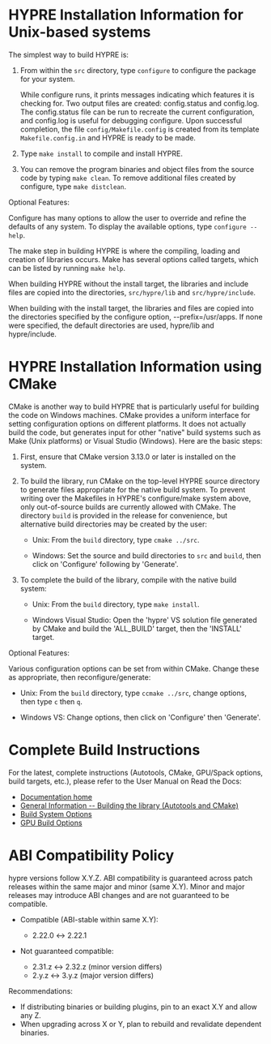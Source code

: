<!--
Copyright (c) 1998 Lawrence Livermore National Security, LLC and other
HYPRE Project Developers. See the top-level COPYRIGHT file for details.

SPDX-License-Identifier: (Apache-2.0 OR MIT)
-->

HYPRE Installation Information for Unix-based systems
=====================================================

The simplest way to build HYPRE is:

1. From within the `src` directory, type `configure` to configure the package
   for your system.

   While configure runs, it prints messages indicating which features it is
   checking for.  Two output files are created: config.status and config.log.
   The config.status file can be run to recreate the current configuration, and
   config.log is useful for debugging configure.  Upon successful completion,
   the file `config/Makefile.config` is created from its template
   `Makefile.config.in` and HYPRE is ready to be made.

2. Type `make install` to compile and install HYPRE.

3. You can remove the program binaries and object files from the source code by
   typing `make clean`.  To remove additional files created by configure, type
   `make distclean`.

Optional Features:

Configure has many options to allow the user to override and refine the defaults
of any system.  To display the available options, type `configure --help`.

The make step in building HYPRE is where the compiling, loading and creation of
libraries occurs.  Make has several options called targets, which can be listed
by running `make help`.

When building HYPRE without the install target, the libraries and include files
are copied into the directories, `src/hypre/lib` and `src/hypre/include`.

When building with the install target, the libraries and files are copied into
the directories specified by the configure option, --prefix=/usr/apps.  If none
were specified, the default directories are used, hypre/lib and hypre/include.


HYPRE Installation Information using CMake
==========================================

CMake is another way to build HYPRE that is particularly useful for building the
code on Windows machines.  CMake provides a uniform interface for setting
configuration options on different platforms.  It does not actually build the
code, but generates input for other "native" build systems such as Make (Unix
platforms) or Visual Studio (Windows).  Here are the basic steps:

1. First, ensure that CMake version 3.13.0 or later is installed on the system.

2. To build the library, run CMake on the top-level HYPRE source directory to
   generate files appropriate for the native build system.  To prevent writing
   over the Makefiles in HYPRE's configure/make system above, only out-of-source
   builds are currently allowed with CMake. The directory `build` is provided in
   the release for convenience, but alternative build directories may be created
   by the user:

   - Unix: From the `build` directory, type `cmake ../src`.

   - Windows: Set the source and build directories to `src` and `build`, then
     click on 'Configure' following by 'Generate'.

3. To complete the build of the library, compile with the native build system:

   - Unix: From the `build` directory, type `make install`.

   - Windows Visual Studio: Open the 'hypre' VS solution file generated by CMake
     and build the 'ALL_BUILD' target, then the 'INSTALL' target.

Optional Features:

Various configuration options can be set from within CMake.  Change these as
appropriate, then reconfigure/generate:

- Unix: From the `build` directory, type `ccmake ../src`, change options, then
  type `c` then `q`.

- Windows VS: Change options, then click on 'Configure' then 'Generate'.

Complete Build Instructions
===========================

For the latest, complete instructions (Autotools, CMake, GPU/Spack options, build
targets, etc.), please refer to the User Manual on Read the Docs:

- [Documentation home](https://hypre.readthedocs.io/en/latest)
- [General Information -- Building the library (Autotools and CMake)](https://hypre.readthedocs.io/en/latest/ch-misc.html#building-the-library)
- [Build System Options](https://hypre.readthedocs.io/en/latest/ch-misc.html#build-system-options)
- [GPU Build Options](https://hypre.readthedocs.io/en/latest/ch-misc.html#gpu-build-options)

ABI Compatibility Policy
========================

hypre versions follow X.Y.Z. ABI compatibility is guaranteed across patch
releases within the same major and minor (same X.Y). Minor and major releases
may introduce ABI changes and are not guaranteed to be compatible.

- Compatible (ABI-stable within same X.Y):
  - 2.22.0 ↔ 2.22.1

- Not guaranteed compatible:
  - 2.31.z ↔ 2.32.z (minor version differs)
  - 2.y.z  ↔ 3.y.z (major version differs)

Recommendations:

- If distributing binaries or building plugins, pin to an exact X.Y and allow
  any Z.
- When upgrading across X or Y, plan to rebuild and revalidate dependent binaries.

